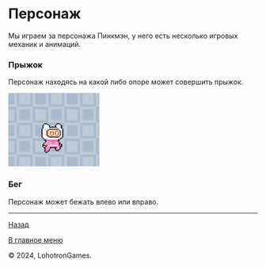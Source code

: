 # Персонаж

Мы играем за персонажа Пинкмэн, у него есть несколько игровых механик и анимаций.

### Прыжок
Персонаж находясь на какой либо опоре может совершить прыжок.

![jump](jump.png)

### Бег
Персонаж может бежать влево или вправо.

---

[Назад](../main.md)

[В главное меню](../../README.md)

© 2024, LohotronGames.